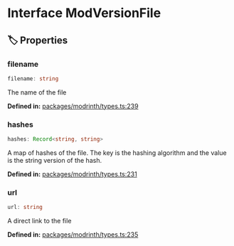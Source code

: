 # Interface ModVersionFile

## 🏷️ Properties

### filename

```ts
filename: string
```
The name of the file
<p style="font-size: 14px; color: var(--vp-c-text-2)">
<strong>Defined in:</strong> <a href="https://github.com/voxelum/minecraft-launcher-core-node/blob/master/packages/modrinth/types.ts#L239" target="_blank" rel="noreferrer">packages/modrinth/types.ts:239</a>
</p>


### hashes

```ts
hashes: Record<string, string>
```
A map of hashes of the file. The key is the hashing algorithm and the value is the string version of the hash.
<p style="font-size: 14px; color: var(--vp-c-text-2)">
<strong>Defined in:</strong> <a href="https://github.com/voxelum/minecraft-launcher-core-node/blob/master/packages/modrinth/types.ts#L231" target="_blank" rel="noreferrer">packages/modrinth/types.ts:231</a>
</p>


### url

```ts
url: string
```
A direct link to the file
<p style="font-size: 14px; color: var(--vp-c-text-2)">
<strong>Defined in:</strong> <a href="https://github.com/voxelum/minecraft-launcher-core-node/blob/master/packages/modrinth/types.ts#L235" target="_blank" rel="noreferrer">packages/modrinth/types.ts:235</a>
</p>


